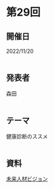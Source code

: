 # 第29回  
## 開催日  
2022/11/20  
<br>

## 発表者  
森田  
<br>

## テーマ  
健康診断のススメ  
<br>

## 資料  
[未来人材ビジョン](https://tachibanahajime.github.io/group/no29/健康診断のススメ.pdf "第29回")  
<br>

